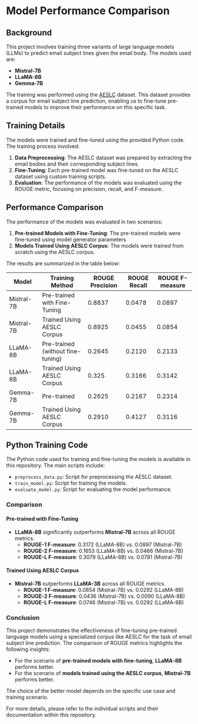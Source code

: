 # Model Performance Comparison

## Background

This project involves training three variants of large language models (LLMs) to predict email subject lines given the email body. The models used are:

- **Mistral-7B**
- **LLaMA-8B**
- **Gemma-7B**

The training was performed using the [AESLC](https://github.com/ryanzhumich/AESLC) dataset. This dataset provides a corpus for email subject line prediction, enabling us to fine-tune pre-trained models to improve their performance on this specific task.

## Training Details

The models were trained and fine-tuned using the provided Python code. The training process involved:

1. **Data Preprocessing**: The AESLC dataset was prepared by extracting the email bodies and their corresponding subject lines.
2. **Fine-Tuning**: Each pre-trained model was fine-tuned on the AESLC dataset using custom training scripts.
3. **Evaluation**: The performance of the models was evaluated using the ROUGE metric, focusing on precision, recall, and F-measure.

## Performance Comparison

The performance of the models was evaluated in two scenarios:
1. **Pre-trained Models with Fine-Tuning**: The pre-trained models were fine-tuned using model generator parameters
2. **Models Trained Using AESLC Corpus**: The models were trained from scratch using the AESLC corpus.

The results are summarized in the table below:

| Model      | Training Method                  | ROUGE Precision | ROUGE Recall | ROUGE F-measure |
|------------|----------------------------------|-----------------|--------------|-----------------|
| Mistral-7B | Pre-trained with Fine-Tuning     | 0.8837          | 0.0478       | 0.0897          |
| Mistral-7B | Trained Using AESLC Corpus       | 0.8925          | 0.0455       | 0.0854          |
| LLaMA-8B   | Pre-trained (without fine-tuning)| 0.2645          | 0.2120       | 0.2133          |
| LLaMA-8B   | Trained Using AESLC Corpus       | 0.325           | 0.3166       | 0.3142          |
| Gemma-7B   | Pre-trained                      | 0.2625          | 0.2167       | 0.2314          |
| Gemma-7B   | Trained Using AESLC Corpus       | 0.2910          | 0.4127       | 0.3116          |


## Python Training Code

The Python code used for training and fine-tuning the models is available in this repository. The main scripts include:

- `preprocess_data.py`: Script for preprocessing the AESLC dataset.
- `train_model.py`: Script for training the models.
- `evaluate_model.py`: Script for evaluating the model performance.


### Comparison

#### Pre-trained with Fine-Tuning
- **LLaMA-8B** significantly outperforms **Mistral-7B** across all ROUGE metrics.
  - **ROUGE-1 F-measure**: 0.3172 (LLaMA-8B) vs. 0.0897 (Mistral-7B)
  - **ROUGE-2 F-measure**: 0.1653 (LLaMA-8B) vs. 0.0466 (Mistral-7B)
  - **ROUGE-L F-measure**: 0.3079 (LLaMA-8B) vs. 0.0781 (Mistral-7B)

#### Trained Using AESLC Corpus
- **Mistral-7B** outperforms **LLaMA-3B** across all ROUGE metrics.
  - **ROUGE-1 F-measure**: 0.0854 (Mistral-7B) vs. 0.0292 (LLaMA-8B)
  - **ROUGE-2 F-measure**: 0.0436 (Mistral-7B) vs. 0.0090 (LLaMA-8B)
  - **ROUGE-L F-measure**: 0.0746 (Mistral-7B) vs. 0.0292 (LLaMA-8B)

### Conclusion

This project demonstrates the effectiveness of fine-tuning pre-trained language models using a specialized corpus like AESLC for the task of email subject line prediction. The comparison of ROUGE metrics highlights the following insights:

- For the scenario of **pre-trained models with fine-tuning**, **LLaMA-8B** performs better.
- For the scenario of **models trained using the AESLC corpus**, **Mistral-7B** performs better.

The choice of the better model depends on the specific use case and training scenario.

For more details, please refer to the individual scripts and their documentation within this repository.

